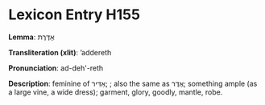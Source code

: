 # Lexicon Entry H155

**Lemma**: אַדֶּרֶת

**Transliteration (xlit)**: ʼaddereth

**Pronunciation**: ad-deh'-reth

**Description**:
feminine of אַדִּיר; ; also the same as אֶדֶר; something ample (as a large vine, a wide dress); garment, glory, goodly, mantle, robe.
